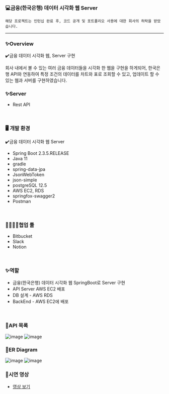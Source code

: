 ### 💻금융(한국은행) 데이터 시각화 웹 Server

`해당 프로젝트는 인턴십 완료 후, 코드 공개 및 포트폴리오 사용에 대한 회사의 허락을 받았습니다.`

---

### ✨Overview

✔️금융 데이터 시각화 웹, Server 구현

회사 내에서 볼 수 있는 여러 금융 데이터들을 시각화 한 웹을 구현을 하게되어, 한국은행 API와 연동하여 특정 조건의 데이터를 차트와 표로 조회할 수 있고, 업데이트 할 수 있는 웹과 서버를 구현하였습니다.
</br>

### ✨Server

- Rest API
</br>

### 🖥️ 개발 환경

✔️금융 데이터 시각화 웹 Server

- Spring Boot 2.3.5.RELEASE
- Java 11
- gradle
- spring-data-jpa
- JsonWebToken
- json-simple
- postgreSQL 12.5
- AWS EC2, RDS
- springfox-swagger2
- Postman
</br>

### 👨‍👩‍👧‍👦협업 툴

- Bitbucket
- Slack
- Notion
</br>

### ✨역할
- 금융(한국은행) 데이터 시각화 웹 SpringBoot로 Server 구현
- API Server AWS EC2 배포
- DB 설계 - AWS RDS
- BackEnd - AWS EC2에 배포
</br>

### 💭API 목록
![image](https://user-images.githubusercontent.com/31542907/114298748-d1f21b00-9af2-11eb-96ae-a2825718bd3c.png)
![image](https://user-images.githubusercontent.com/31542907/114298754-dcacb000-9af2-11eb-9ae1-60335805f5b6.png)
<br>

### 📔ER Diagram
![image](https://user-images.githubusercontent.com/31542907/114298828-39a86600-9af3-11eb-88f5-2d4d424ea3c9.png)
![image](https://user-images.githubusercontent.com/31542907/114298836-4036dd80-9af3-11eb-84ba-deccaa532f46.png)
</br>

### 🎥시연 영상
- [영상 보기](https://drive.google.com/file/d/1VWlOacV6I20sT_pwZulMv4orVeQYXdVY/view?usp=sharing)
